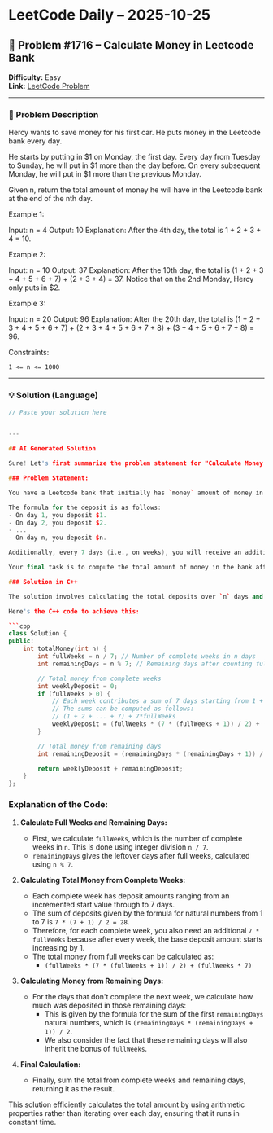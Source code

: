 # LeetCode Daily – 2025-10-25

## 🧠 Problem #1716 – **Calculate Money in Leetcode Bank**
**Difficulty:** Easy  
**Link:** [LeetCode Problem](https://leetcode.com/problems/calculate-money-in-leetcode-bank)

---

### 📝 Problem Description

Hercy wants to save money for his first car. He puts money in the Leetcode bank every day.

He starts by putting in $1 on Monday, the first day. Every day from Tuesday to Sunday, he will put in $1 more than the day before. On every subsequent Monday, he will put in $1 more than the previous Monday. 

Given n, return the total amount of money he will have in the Leetcode bank at the end of the nth day.

 
Example 1:


Input: n = 4
Output: 10
Explanation: After the 4th day, the total is 1 + 2 + 3 + 4 = 10.


Example 2:


Input: n = 10
Output: 37
Explanation: After the 10th day, the total is (1 + 2 + 3 + 4 + 5 + 6 + 7) + (2 + 3 + 4) = 37. Notice that on the 2nd Monday, Hercy only puts in $2.


Example 3:


Input: n = 20
Output: 96
Explanation: After the 20th day, the total is (1 + 2 + 3 + 4 + 5 + 6 + 7) + (2 + 3 + 4 + 5 + 6 + 7 + 8) + (3 + 4 + 5 + 6 + 7 + 8) = 96.


 
Constraints:


	1 <= n <= 1000

---

### 💡 Solution (Language)

```cpp
// Paste your solution here


---

## AI Generated Solution

Sure! Let's first summarize the problem statement for "Calculate Money in Leetcode Bank" and then I'll provide you with a C++ solution along with an explanation.

### Problem Statement:

You have a Leetcode bank that initially has `money` amount of money in it. You make a daily deposit starting from day 1 and increasing the deposit amount by 1 dollar each day. You've been tasked with calculating the amount of money in your Leetcode bank after `n` days.

The formula for the deposit is as follows:
- On day 1, you deposit $1.
- On day 2, you deposit $2.
- ...
- On day n, you deposit $n.

Additionally, every 7 days (i.e., on weeks), you will receive an additional $1 as a bonus.

Your final task is to compute the total amount of money in the bank after `n` days.

### Solution in C++

The solution involves calculating the total deposits over `n` days and factoring in the bonuses received.

Here's the C++ code to achieve this:

```cpp
class Solution {
public:
    int totalMoney(int n) {
        int fullWeeks = n / 7; // Number of complete weeks in n days
        int remainingDays = n % 7; // Remaining days after counting full weeks

        // Total money from complete weeks
        int weeklyDeposit = 0;
        if (fullWeeks > 0) {
            // Each week contributes a sum of 7 days starting from 1 + fullWeeks
            // The sums can be computed as follows:
            // (1 + 2 + ... + 7) + 7*fullWeeks
            weeklyDeposit = (fullWeeks * (7 * (fullWeeks + 1)) / 2) + (fullWeeks * 7);
        }

        // Total money from remaining days
        int remainingDeposit = (remainingDays * (remainingDays + 1)) / 2 + (remainingDays * fullWeeks);

        return weeklyDeposit + remainingDeposit;
    }
};
```

### Explanation of the Code:

1. **Calculate Full Weeks and Remaining Days:**
   - First, we calculate `fullWeeks`, which is the number of complete weeks in `n`. This is done using integer division `n / 7`.
   - `remainingDays` gives the leftover days after full weeks, calculated using `n % 7`.

2. **Calculating Total Money from Complete Weeks:**
   - Each complete week has deposit amounts ranging from an incremented start value through to 7 days. 
   - The sum of deposits given by the formula for natural numbers from 1 to 7 is `7 * (7 + 1) / 2 = 28`.
   - Therefore, for each complete week, you also need an additional `7 * fullWeeks` because after every week, the base deposit amount starts increasing by 1.
   - The total money from full weeks can be calculated as:
     - `(fullWeeks * (7 * (fullWeeks + 1)) / 2) + (fullWeeks * 7)`

3. **Calculating Money from Remaining Days:**
   - For the days that don't complete the next week, we calculate how much was deposited in those remaining days:
     - This is given by the formula for the sum of the first `remainingDays` natural numbers, which is `(remainingDays * (remainingDays + 1)) / 2`.
     - We also consider the fact that these remaining days will also inherit the bonus of `fullWeeks`.

4. **Final Calculation:**
   - Finally, sum the total from complete weeks and remaining days, returning it as the result.

This solution efficiently calculates the total amount by using arithmetic properties rather than iterating over each day, ensuring that it runs in constant time.
